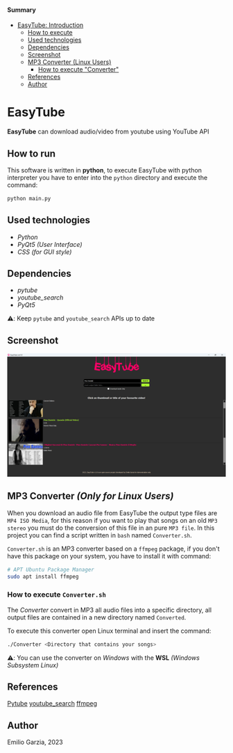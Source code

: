 #### Summary
* [EasyTube: Introduction](#easytube)
    * [How to execute](#how-to-run)
    * [Used technologies](#used-technologies)
    * [Dependencies](#dependencies)
    * [Screenshot](#screenshot)
    * [MP3 Converter (Linux Users)](#mp3-converter-only-for-linux-users)
        * [How to execute "Converter"](#how-to-execute-convertersh)
    * [References](#references)
    * [Author](#author)

# EasyTube

**EasyTube** can download audio/video from youtube using YouTube API

## How to run

This software is written in **python**, to execute EasyTube with python interpreter you have to enter into the `python` directory and execute the command:

```bash
python main.py
```

## Used technologies

* *Python*
* *PyQt5 (User Interface)*
* *CSS (for GUI style)*

## Dependencies

* *pytube*
* *youtube_search*
* *PyQt5*

⚠️: Keep `pytube` and `youtube_search` APIs up to date

## Screenshot

![f](./EasyTube%20Screenshot.png)

## MP3 Converter *(Only for Linux Users)*

When you download an audio file from EasyTube the output type files are `MP4 ISO Media`, for this reason if you want to play that songs on an old `MP3 stereo` you must do the conversion of this file in an pure `MP3 file`.
In this project you can find a script written in `bash` named `Converter.sh`.

`Converter.sh` is an MP3 converter based on a `ffmpeg` package, if you don't have this package on your system, you have to install it with command:

```bash
# APT Ubuntu Package Manager
sudo apt install ffmpeg 
```

### How to execute `Converter.sh`

The *Converter* convert in MP3 all audio files into a specific directory, all output files are contained in a new directory named `Converted`.

To execute this converter open Linux terminal and insert the command:

```bash
./Converter <Directory that contains your songs>
```

⚠️: You can use the converter on *Windows* with the **WSL** *(Windows Subsystem Linux)*

## References

[Pytube](https://pytube.io/en/latest/)
[youtube_search](https://pypi.org/project/youtube-search-python/#description)
[ffmpeg](https://ffmpeg.org/)

## Author
Emilio Garzia, 2023
